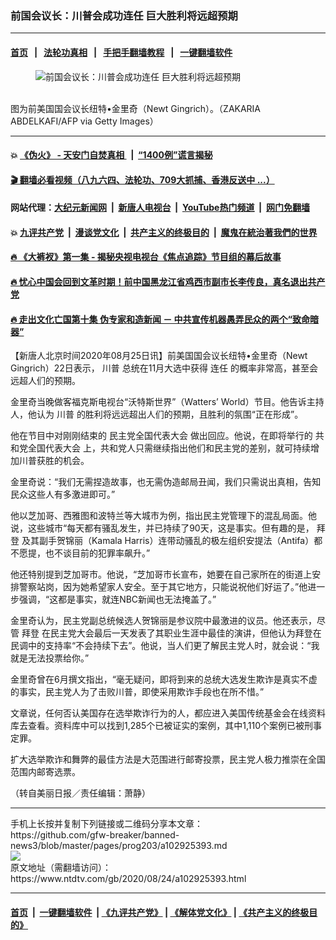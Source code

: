 ### 前国会议长：川普会成功连任 巨大胜利将远超预期
------------------------

#### [首页](https://github.com/gfw-breaker/banned-news3/blob/master/README.md) &nbsp;&nbsp;|&nbsp;&nbsp; [法轮功真相](https://github.com/begood0513/basic/blob/master/README.md)  &nbsp;&nbsp;|&nbsp;&nbsp; [手把手翻墙教程](https://github.com/gfw-breaker/guides/wiki)  &nbsp;&nbsp;|&nbsp;&nbsp; [一键翻墙软件](https://github.com/gfw-breaker/nogfw/blob/master/README.md)  



<div><div class="featured_image">
 <figure>
  <img alt="前国会议长：川普会成功连任 巨大胜利将远超预期" src="https://i.ntdtv.com/assets/uploads/2020/08/GettyImages-988055566-800x450.jpg"/>
 </figure><br/>
 <span class="caption">
  图为前美国国会议长纽特•金里奇（Newt Gingrich）。（ZAKARIA ABDELKAFI/AFP via Getty Images）
 </span>
</div>
</div><hr/>

#### 💥 [《伪火》 - 天安门自焚真相 ](http://141.164.51.119:10000/videos/blog/weihuo.html)&nbsp; |&nbsp; [“1400例”谎言揭秘  ](http://141.164.51.119:10000/videos/blog/jiexi1400.html)

#### [ 🎬  翻墙必看视频（八九六四、法轮功、709大抓捕、香港反送中 ...）](https://github.com/gfw-breaker/links/blob/master/banned.md)

#### 网站代理：[大纪元新闻网](http://167.172.10.89:10080/gb/) &nbsp;|&nbsp; [新唐人电视台](http://167.172.10.89:8808/gb/)  &nbsp;|&nbsp; [YouTube热门频道](http://158.247.203.241/youtube.html) &nbsp;|&nbsp; [网门免翻墙](http://158.247.203.241:11000/show.aspx?name=ogHome)

#### 💥 [九评共产党](http://141.164.51.119:10000/videos/res/jiuping/)&nbsp; |&nbsp; [漫谈党文化](http://141.164.51.119:10000/videos/res/mtdwh/)&nbsp; |&nbsp; [共产主义的终极目的](http://141.164.51.119:10000/videos/res/zjmd/)&nbsp; |&nbsp; [魔鬼在統治著我們的世界](http://141.164.51.119:10000/videos/res/TheSpecter/)  

#### [ 🔥  《大裤衩》第一集 - 揭秘央视电视台《焦点追踪》节目组的幕后故事](http://141.164.51.119:10000/videos/news/../res/big-shorts/index.html)

#### [ 🔥  忧心中国会回到文革时期！前中国黑龙江省鸡西市副市长李传良，真名退出共产党](http://141.164.51.119:10000/videos/news/quit01.html)

#### [ 🔥  走出文化亡国第十集 伪专家和造新闻 － 中共宣传机器愚弄民众的两个“致命暗器”](http://141.164.51.119:10000/videos/news/../res/zcwhwg/index.html)

<div><div class="post_content" itemprop="articleBody">
 <p>
  【新唐人北京时间2020年08月25日讯】前美国国会议长纽特•金里奇（Newt Gingrich）22日表示，
  <ok href="https://www.ntdtv.com/gb/川普.htm">
   川普
  </ok>
  总统在11月大选中获得
  <ok href="https://www.ntdtv.com/gb/连任.htm">
   连任
  </ok>
  的概率非常高，甚至会远超人们的预期。
 </p>
 <p>
  金里奇当晚做客福克斯电视台“沃特斯世界”（Watters’ World）节目。他告诉主持人，他认为
  <ok href="https://www.ntdtv.com/gb/川普.htm">
   川普
  </ok>
  的胜利将远远超出人们的预期，且胜利的氛围“正在形成”。
 </p>
 <p>
  他在节目中对刚刚结束的
  <ok href="https://www.ntdtv.com/gb/民主党全国代表大会.htm">
   民主党全国代表大会
  </ok>
  做出回应。他说，在即将举行的
  <ok href="https://www.ntdtv.com/gb/共和党全国代表大会.htm">
   共和党全国代表大会
  </ok>
  上，共和党人只需继续指出他们和民主党的差别，就可持续增加川普获胜的机会。
 </p>
 <p>
  金里奇说：“我们无需捏造故事，也无需伪造邮局丑闻，我们只需说出真相，告知民众这些人有多激进即可。”
 </p>
 <p>
  他以芝加哥、西雅图和波特兰等大城市为例，指出民主党管理下的混乱局面。他说，这些城市“每天都有骚乱发生，并已持续了90天，这是事实。但有趣的是，
  <ok href="https://www.ntdtv.com/gb/拜登.htm">
   拜登
  </ok>
  及其副手贺锦丽（Kamala Harris）连带动骚乱的极左组织安提法（Antifa）都不愿提，也不谈目前的犯罪率飙升。”
 </p>
 <p>
  他还特别提到芝加哥市。他说，“芝加哥市长宣布，她要在自己家所在的街道上安排警察站岗，因为她希望家人安全。至于其它地方，只能说祝他们好运了。”他进一步强调，“这都是事实，就连NBC新闻也无法掩盖了。”
 </p>
 <p>
  金里奇认为，民主党副总统候选人贺锦丽是参议院中最激进的议员。他还表示，尽管
  <ok href="https://www.ntdtv.com/gb/拜登.htm">
   拜登
  </ok>
  在民主党大会最后一天发表了其职业生涯中最佳的演讲，但他认为拜登在民调中的支持率“不会持续下去”。他说，当人们更了解民主党人时，就会说：“我就是无法投票给你。”
 </p>
 <p>
  金里奇曾在6月撰文指出，“毫无疑问，即将到来的总统大选发生欺诈是真实不虚的事实，民主党人为了击败川普，即使采用欺诈手段也在所不惜。”
 </p>
 <p>
  文章说，任何否认美国存在选举欺诈行为的人，都应进入美国传统基金会在线资料库去查看。资料库中可以找到1,285个已被证实的案例，其中1,110个案例已被刑事定罪。
 </p>
 <p>
  扩大选举欺诈和舞弊的最佳方法是大范围进行邮寄投票，民主党人极力推崇在全国范围内邮寄选票。
 </p>
 <p>
  （转自美丽日报／责任编辑：萧静）
 </p>
 <div class="single_ad">
 </div>
</div>
</div>
<hr/>
手机上长按并复制下列链接或二维码分享本文章：<br/>
https://github.com/gfw-breaker/banned-news3/blob/master/pages/prog203/a102925393.md <br/>
<a href='https://github.com/gfw-breaker/banned-news3/blob/master/pages/prog203/a102925393.md'><img src='https://github.com/gfw-breaker/banned-news3/blob/master/pages/prog203/a102925393.md.png'/></a> <br/>
原文地址（需翻墙访问）：https://www.ntdtv.com/gb/2020/08/24/a102925393.html


------------------------
#### [首页](https://github.com/gfw-breaker/banned-news3/blob/master/README.md) &nbsp;|&nbsp; [一键翻墙软件](https://github.com/gfw-breaker/nogfw/blob/master/README.md) &nbsp;| [《九评共产党》](https://github.com/gfw-breaker/9ping.md/blob/master/README.md#九评之一评共产党是什么) | [《解体党文化》](https://github.com/gfw-breaker/jtdwh.md/blob/master/README.md) | [《共产主义的终极目的》](https://github.com/gfw-breaker/gczydzjmd.md/blob/master/README.md)


<img src='http://gfw-breaker.win/banned-news3/pages/prog203/a102925393.md' width='0px' height='0px'/>